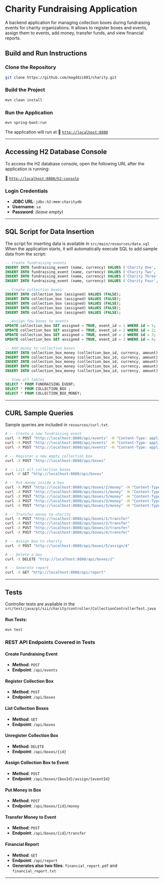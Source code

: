 # Charity Fundraising Application

A backend application for managing collection boxes during fundraising events for charity organizations. It allows to register boxes and events, assign them to events, add money, transfer funds, and view financial reports.

## Build and Run Instructions

### Clone the Repository
```bash
git clone https://github.com/magddzi881/charity.git
```

### Build the Project
```bash
mvn clean install
```

### Run the Application
```bash
mvn spring-boot:run
```

The application will run at 🔗 [`http://localhost:8080`](http://localhost:8080)

---

## Accessing H2 Database Console

To access the H2 database console, open the following URL after the application is running:

🔗 [`http://localhost:8080/h2-console`](http://localhost:8080/h2-console)

### Login Credentials

- **JDBC URL**: `jdbc:h2:mem:charitydb`
- **Username**: `sa`
- **Password**: *(leave empty)*

---

## SQL Script for Data Insertion
The script for inserting data is available in `src/main/resources/data.sql` When the application starts, it will automatically execute SQL to add sample data from the script:
```sql
-- Create fundraising events
INSERT INTO fundraising_event (name, currency) VALUES ('Charity One', 'EUR');
INSERT INTO fundraising_event (name, currency) VALUES ('Charity Two', 'USD');
INSERT INTO fundraising_event (name, currency) VALUES ('Charity Three', 'USD');
INSERT INTO fundraising_event (name, currency) VALUES ('Charity Four', 'PLN');

-- Create collection boxes
INSERT INTO collection_box (assigned) VALUES (FALSE);
INSERT INTO collection_box (assigned) VALUES (FALSE);
INSERT INTO collection_box (assigned) VALUES (FALSE);
INSERT INTO collection_box (assigned) VALUES (FALSE);
INSERT INTO collection_box (assigned) VALUES (FALSE);

-- Assign few boxes to events
UPDATE collection_box SET assigned = TRUE, event_id = 1 WHERE id = 1;
UPDATE collection_box SET assigned = TRUE, event_id = 2 WHERE id = 2;
UPDATE collection_box SET assigned = TRUE, event_id = 2 WHERE id = 3;
UPDATE collection_box SET assigned = TRUE, event_id = 3 WHERE id = 4;

-- Add money to collection boxes
INSERT INTO collection_box_money (collection_box_id, currency, amount) VALUES (1, 'EUR', 50.00);
INSERT INTO collection_box_money (collection_box_id, currency, amount) VALUES (2, 'USD', 20.00);
INSERT INTO collection_box_money (collection_box_id, currency, amount) VALUES (2, 'EUR', 10.00);
INSERT INTO collection_box_money (collection_box_id, currency, amount) VALUES (3, 'USD', 5.50);
INSERT INTO collection_box_money (collection_box_id, currency, amount) VALUES (4, 'PLN', 100.00);

-- View all tables
SELECT * FROM FUNDRAISING_EVENT;
SELECT * FROM COLLECTION_BOX ;
SELECT * FROM COLLECTION_BOX_MONEY;
```
---

## CURL Sample Queries
Sample queries are included in `resources/curl.txt`. 

``` bash
# -- Create a new fundraising event
curl -X POST "http://localhost:8080/api/events" -H "Content-Type: application/json" -d "{\"currency\":\"USD\",\"name\":\"Charity Five\"}"
curl -X POST "http://localhost:8080/api/events" -H "Content-Type: application/json" -d "{\"currency\":\"EUR\",\"name\":\"Charity Six\"}"
curl -X POST "http://localhost:8080/api/events" -H "Content-Type: application/json" -d "{\"currency\":\"USD\",\"name\":\"Charity Seven\"}"

# -- Register a new empty collection box
curl -X POST "http://localhost:8080/api/boxes"

# -- List all collection boxes
curl -X GET "http://localhost:8080/api/boxes"

# -- Put money inside a box
curl -X POST "http://localhost:8080/api/boxes/2/money" -H "Content-Type: application/json" -d "{\"currency\":\"EUR\",\"amount\":4.00}"
curl -X POST "http://localhost:8080/api/boxes/1/money" -H "Content-Type: application/json" -d "{\"currency\":\"PLN\",\"amount\":11.20}"
curl -X POST "http://localhost:8080/api/boxes/3/money" -H "Content-Type: application/json" -d "{\"currency\":\"EUR\",\"amount\":24.50}"
curl -X POST "http://localhost:8080/api/boxes/3/money" -H "Content-Type: application/json" -d "{\"currency\":\"PLN\",\"amount\":4.20}"
curl -X POST "http://localhost:8080/api/boxes/3/money" -H "Content-Type: application/json" -d "{\"currency\":\"PLN\",\"amount\":9.10}"

# -- Transfer money to charity
curl -X POST "http://localhost:8080/api/boxes/1/transfer"
curl -X POST "http://localhost:8080/api/boxes/2/transfer"
curl -X POST "http://localhost:8080/api/boxes/3/transfer"
curl -X POST "http://localhost:8080/api/boxes/4/transfer"

# -- Assign box to charity
curl -X POST "http://localhost:8080/api/boxes/5/assign/4"

# -- Delete a box
curl -X DELETE "http://localhost:8080/api/boxes/2"

# -- Generate report
curl -X GET "http://localhost:8080/api/report"

```

---

## Tests

Controller tests are available in the `src/test/java/pl/sii/charity/controller/CollectionControllerTest.java`

#### Run Tests:
```bash
mvn test
```

### REST API Endpoints Covered in Tests

#### **Create Fundraising Event**
- **Method**: `POST`
- **Endpoint**: `/api/events`

#### **Register Collection Box**
- **Method**: `POST`
- **Endpoint**: `/api/boxes`

#### **List Collection Boxes**
- **Method**: `GET`
- **Endpoint**: `/api/boxes`

#### **Unregister Collection Box**
- **Method**: `DELETE`
- **Endpoint**: `/api/boxes/{id}`

####  **Assign Collection Box to Event**
- **Method**: `POST`
- **Endpoint**: `/api/boxes/{boxId}/assign/{eventId}`

#### **Put Money in Box**
- **Method**: `POST`
- **Endpoint**: `/api/boxes/{id}/money`

#### **Transfer Money to Event**
- **Method**: `POST`
- **Endpoint**: `/api/boxes/{id}/transfer`

#### **Financial Report**
- **Method**: `GET`
- **Endpoint**: `/api/report`
- **Generates also two files**: `financial_report.pdf` and `financial_report.txt`

---
